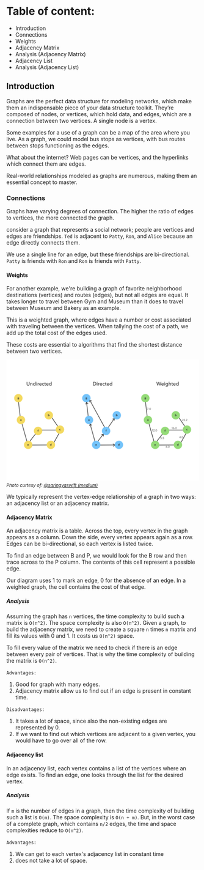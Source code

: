 # Table of content:
 - Introduction
 - Connections
 - Weights
 - Adjacency Matrix
 - Analysis (Adjacency Matrix) 
 - Adjacency List
 - Analysis (Adjacency List) 

## Introduction

Graphs are the perfect data structure for modeling networks, which make them an indispensable piece of your data structure toolkit. They’re composed of nodes, or vertices, which hold data, and edges, which are a connection between two vertices. A single node is a vertex.

Some examples for a use of a graph can be a map of the area where you live. As a graph, we could model bus stops as vertices, with bus routes between stops functioning as the edges.

What about the internet? Web pages can be vertices, and the hyperlinks which connect them are edges.

Real-world relationships modeled as graphs are numerous, making them an essential concept to master.

### Connections 

Graphs have varying degrees of connection. The higher the ratio of edges to vertices, the more connected the graph.

consider a graph that represents a social network; people are vertices and edges are friendships. `Ted` is adjacent to `Patty`, `Ron`, and `Alice` because an edge directly connects them.

We use a single line for an edge, but these friendships are bi-directional. `Patty` is friends with `Ron` and `Ron` is friends with `Patty`.

#### Weights

For another example, we're building a graph of favorite neighborhood destinations (vertices) and routes (edges), but not all edges are equal. It takes longer to travel between Gym and Museum than it does to travel between Museum and Bakery as an example.

This is a weighted graph, where edges have a number or cost associated with traveling between the vertices. When tallying the cost of a path, we add up the total cost of the edges used.

These costs are essential to algorithms that find the shortest distance between two vertices.

![graph](graph.png)
<small>_Photo curtesy of: [@saringyaswift (medium)](https://medium.com/@sarinyaswift/intro-to-the-graph-data-structure-a8277c6a2ad9)_</small>

We typically represent the vertex-edge relationship of a graph in two ways: an adjacency list or an adjacency matrix.

#### Adjacency Matrix

An adjacency matrix is a table. Across the top, every vertex in the graph appears as a column. Down the side, every vertex appears again as a row. Edges can be bi-directional, so each vertex is listed twice.

To find an edge between B and P, we would look for the B row and then trace across to the P column. The contents of this cell represent a possible edge.

Our diagram uses 1 to mark an edge, 0 for the absence of an edge. In a weighted graph, the cell contains the cost of that edge.

##### Analysis 

Assuming the graph has `n` vertices, the time complexity to build such a matrix is `O(n^2)`. The space complexity is also `O(n^2)`. Given a graph, to build the adjacency matrix, we need to create a square `n` times `n` matrix and fill its values with 0 and 1. It costs us `O(n^2)` space.

To fill every value of the matrix we need to check if there is an edge between every pair of vertices. That is why the time complexity of building the matrix is `O(n^2)`.

`Advantages:` 
1. Good for graph with many edges. 
2. Adjacency matrix allow us to find out if an edge is present in constant time.

`Disadvantages:` 
1. It takes a lot of space, since also the non-existing edges are represented by 0. 
2. If we want to find out which vertices are adjacent to a given vertex, you would have to go over all of the row.


#### Adjacency list

In an adjacency list, each vertex contains a list of the vertices where an edge exists. To find an edge, one looks through the list for the desired vertex.

##### Analysis 

If `m` is the number of edges in a graph, then the time complexity of building such a list is `O(m)`. The space complexity is `O(n + m)`. But, in the worst case of a complete graph, which contains `n/2` edges, the time and space complexities reduce to `O(n^2)`.

`Advantages:` 
1. We can get to each vertex's adjacency list in constant time 
2. does not take a lot of space.